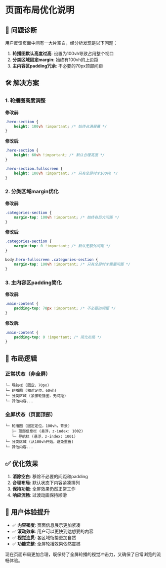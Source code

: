 # 页面布局优化说明

## 🔧 问题诊断
用户反馈页面中间有一大片空白，经分析发现是以下问题：

1. **轮播图默认高度过高**: 设置为100vh导致占用整个视口
2. **分类区域固定margin**: 始终有100vh的上边距
3. **主内容区padding冗余**: 不必要的70px顶部间距

## 🛠️ 解决方案

### 1. 轮播图高度调整

**修改前**:
```css
.hero-section {
    height: 100vh !important; /* 始终占满屏幕 */
}
```

**修改后**:
```css
.hero-section {
    height: 60vh !important; /* 默认合理高度 */
}

.hero-section.fullscreen {
    height: 100vh !important; /* 只有全屏时才100vh */
}
```

### 2. 分类区域margin优化

**修改前**:
```css
.categories-section {
    margin-top: 100vh !important; /* 始终有巨大间距 */
}
```

**修改后**:
```css
.categories-section {
    margin-top: 0 !important; /* 默认无额外间距 */
}

body.hero-fullscreen .categories-section {
    margin-top: 100vh !important; /* 只有全屏时才需要间距 */
}
```

### 3. 主内容区padding简化

**修改前**:
```css
.main-content {
    padding-top: 70px !important; /* 不必要的间距 */
}
```

**修改后**:
```css
.main-content {
    padding-top: 0 !important; /* 简化布局 */
}
```

## 🎯 布局逻辑

### 正常状态（非全屏）
```
└─ 导航栏 (固定，70px)
└─ 轮播图 (相对定位，60vh)
└─ 分类区域 (紧接轮播图，无间距)
└─ 其他内容...
```

### 全屏状态（页面顶部）
```
└─ 轮播图 (固定定位，100vh，背景)
   ├─ 顶部信息栏 (悬浮，z-index: 1002)
   └─ 导航栏 (悬浮，z-index: 1001)
└─ 分类区域 (从100vh开始，避免重叠)
└─ 其他内容...
```

## ✅ 优化效果

1. **消除空白**: 移除不必要的间距和padding
2. **合理布局**: 默认状态下内容紧凑排列
3. **保持功能**: 全屏效果仍然正常工作
4. **响应流畅**: 过渡动画保持顺滑

## 📱 用户体验提升

- ✅ **内容密度**: 页面信息展示更加紧凑
- ✅ **滚动效率**: 用户可以更快到达想要的内容
- ✅ **视觉连贯**: 各区域衔接更加自然
- ✅ **功能完整**: 全屏轮播效果依然震撼

现在页面布局更加合理，既保持了全屏轮播的视觉冲击力，又确保了日常浏览的流畅体验。